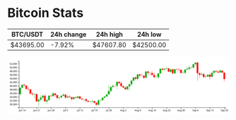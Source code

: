 # Bitcoin Stats

BTC/USDT|24h change|24h high|24h low|
|---|---|---|---|
|$43695.00|-7.92%|$47607.80|$42500.00|

<img src="./chart.svg">
